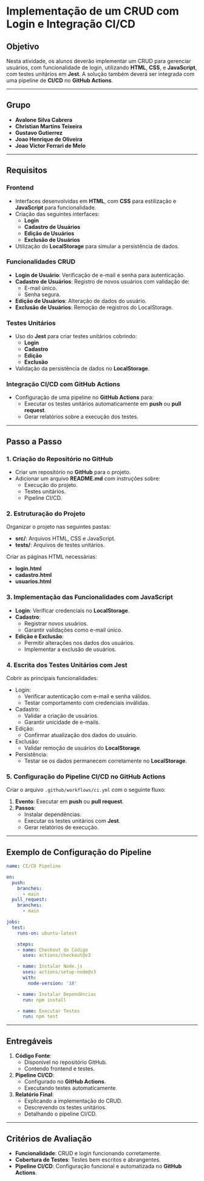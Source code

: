 # Implementação de um CRUD com Login e Integração CI/CD

## Objetivo
Nesta atividade, os alunos deverão implementar um CRUD para gerenciar usuários, com funcionalidade de login, utilizando **HTML**, **CSS**, e **JavaScript**, com testes unitários em **Jest**. A solução também deverá ser integrada com uma pipeline de **CI/CD** no **GitHub Actions**.

---

## Grupo
- **Avalone Silva Cabrera**
- **Christian Martins Teixeira**
- **Gustavo Gutierrez**
- **Joao Henrique de Oliveira**
- **Joao Victor Ferrari de Melo**

---

## Requisitos

### Frontend
- Interfaces desenvolvidas em **HTML**, com **CSS** para estilização e **JavaScript** para funcionalidade.
- Criação das seguintes interfaces:
  - **Login**
  - **Cadastro de Usuários**
  - **Edição de Usuários**
  - **Exclusão de Usuários**
- Utilização do **LocalStorage** para simular a persistência de dados.

### Funcionalidades CRUD
- **Login de Usuário**: Verificação de e-mail e senha para autenticação.
- **Cadastro de Usuários**: Registro de novos usuários com validação de:
  - E-mail único.
  - Senha segura.
- **Edição de Usuários**: Alteração de dados do usuário.
- **Exclusão de Usuários**: Remoção de registros do LocalStorage.

### Testes Unitários
- Uso do **Jest** para criar testes unitários cobrindo:
  - **Login**
  - **Cadastro**
  - **Edição**
  - **Exclusão**
- Validação da persistência de dados no **LocalStorage**.

### Integração CI/CD com GitHub Actions
- Configuração de uma pipeline no **GitHub Actions** para:
  - Executar os testes unitários automaticamente em **push** ou **pull request**.
  - Gerar relatórios sobre a execução dos testes.

---

## Passo a Passo

### 1. Criação do Repositório no GitHub
- Criar um repositório no **GitHub** para o projeto.
- Adicionar um arquivo **README.md** com instruções sobre:
  - Execução do projeto.
  - Testes unitários.
  - Pipeline CI/CD.

### 2. Estruturação do Projeto
Organizar o projeto nas seguintes pastas:
- **src/**: Arquivos HTML, CSS e JavaScript.
- **tests/**: Arquivos de testes unitários.

Criar as páginas HTML necessárias:
- **login.html**
- **cadastro.html**
- **usuarios.html**

### 3. Implementação das Funcionalidades com JavaScript
- **Login**: Verificar credenciais no **LocalStorage**.
- **Cadastro**: 
  - Registrar novos usuários.
  - Garantir validações como e-mail único.
- **Edição e Exclusão**:
  - Permitir alterações nos dados dos usuários.
  - Implementar a exclusão de usuários.

### 4. Escrita dos Testes Unitários com Jest
Cobrir as principais funcionalidades:
- Login:
  - Verificar autenticação com e-mail e senha válidos.
  - Testar comportamento com credenciais inválidas.
- Cadastro:
  - Validar a criação de usuários.
  - Garantir unicidade de e-mails.
- Edição:
  - Confirmar atualização dos dados do usuário.
- Exclusão:
  - Validar remoção de usuários do **LocalStorage**.
- Persistência:
  - Testar se os dados permanecem corretamente no **LocalStorage**.

### 5. Configuração do Pipeline CI/CD no GitHub Actions
Criar o arquivo `.github/workflows/ci.yml` com o seguinte fluxo:
1. **Evento**: Executar em **push** ou **pull request**.
2. **Passos**:
   - Instalar dependências.
   - Executar os testes unitários com **Jest**.
   - Gerar relatórios de execução.

---

## Exemplo de Configuração do Pipeline

```yaml
name: CI/CD Pipeline

on:
  push:
    branches:
      - main
  pull_request:
    branches:
      - main

jobs:
  test:
    runs-on: ubuntu-latest

    steps:
    - name: Checkout do Código
      uses: actions/checkout@v3

    - name: Instalar Node.js
      uses: actions/setup-node@v3
      with:
        node-version: '18'

    - name: Instalar Dependências
      run: npm install

    - name: Executar Testes
      run: npm test
```

---

## Entregáveis
1. **Código Fonte**:
   - Disponível no repositório GitHub.
   - Contendo frontend e testes.
2. **Pipeline CI/CD**:
   - Configurado no **GitHub Actions**.
   - Executando testes automaticamente.
3. **Relatório Final**:
   - Explicando a implementação do CRUD.
   - Descrevendo os testes unitários.
   - Detalhando o pipeline CI/CD.

---

## Critérios de Avaliação
- **Funcionalidade**: CRUD e login funcionando corretamente.
- **Cobertura de Testes**: Testes bem escritos e abrangentes.
- **Pipeline CI/CD**: Configuração funcional e automatizada no **GitHub Actions**.
